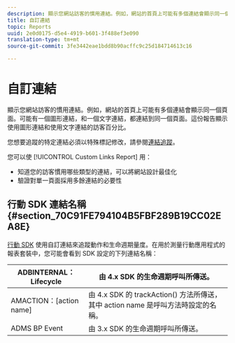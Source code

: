 ```yaml
---
description: 顯示您網站訪客的慣用連結。例如，網站的首頁上可能有多個連結會顯示同一個頁面。可能有一個圖形連結，和一個文字連結，都連結到同一個頁面。這份報告顯示使用圖形連結和使用文字連結的訪客百分比。
title: 自訂連結
topic: Reports
uuid: 2e0d0175-d5e4-4919-b601-3f488ef3e090
translation-type: tm+mt
source-git-commit: 3fe3442eae1bdd8b90acffc9c25d184714613c16

---
```



# 自訂連結

顯示您網站訪客的慣用連結。例如，網站的首頁上可能有多個連結會顯示同一個頁面。可能有一個圖形連結，和一個文字連結，都連結到同一個頁面。這份報告顯示使用圖形連結和使用文字連結的訪客百分比。

您想要追蹤的特定連結必須以特殊標記修改，請參閱[連結追蹤](https://docs.adobe.com/content/help/zh-Hant/analytics/implementation/javascript-implementation/variables-analytics-reporting/config-var/s-linktrackvars.html)。

您可以使 [!UICONTROL Custom Links Report] 用：

* 知道您的訪客慣用哪些類型的連結，可以將網站設計最佳化
* 驗證對單一頁面採用多餘連結的必要性

## 行動 SDK 連結名稱 {#section_70C91FE794104B5FBF289B19CC02EA8E}

[行動 SDK](https://docs.adobe.com/content/help/zh-Hant/mobile-services/using/home.html) 使用自訂連結來追蹤動作和生命週期量度。在用於測量行動應用程式的報表套裝中，您可能會看到 SDK 設定的下列連結名稱：

| ADBINTERNAL：Lifecycle | 由 4.x SDK 的生命週期呼叫所傳送。 |
|---|---|
| AMACTION：[action name] | 由 4.x SDK 的 trackAction() 方法所傳送，其中 action name 是呼叫方法時設定的名稱。 |
| ADMS BP Event | 由 3.x SDK 的生命週期呼叫所傳送。 |

